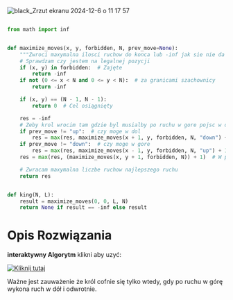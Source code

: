 ![black_Zrzut ekranu 2024-12-6 o 11 17 57](https://github.com/user-attachments/assets/0f7f8dc4-7234-4497-b068-a64a40a563d0)

```python

from math import inf


def maximize_moves(x, y, forbidden, N, prev_move=None):
    """Zwroci maxymalna ilosci ruchow do konca lub -inf jak sie nie da dotrzec do konca"""
    # Sprawdzam czy jestem na legalnej pozycji
    if (x, y) in forbidden:  # Zajęte
        return -inf
    if not (0 <= x < N and 0 <= y < N):  # za granicami szachownicy
        return -inf

    if (x, y) == (N - 1, N - 1):
        return 0  # Cel osiągnięty

    res = -inf
    # Zeby krol wrocim tam gdzie byl musialby po ruchu w gore pojsc w dol lub na odwrot
    if prev_move != "up":  # czy moge w dol
        res = max(res, maximize_moves(x + 1, y, forbidden, N, "down") + 1)
    if prev_move != "down":  # czy moge w gore
        res = max(res, maximize_moves(x - 1, y, forbidden, N, "up") + 1)
    res = max(res, (maximize_moves(x, y + 1, forbidden, N)) + 1)  # W prawo

    # Zwracam maxymalna liczbe ruchow najlepszego ruchu
    return res


def king(N, L):
    result = maximize_moves(0, 0, L, N)
    return None if result == -inf else result
```



    
# Opis Rozwiązania
**interaktywny Algorytm** klikni aby uzyć:

[![Kliknij tutaj](https://github.com/user-attachments/assets/e3804eb4-a103-40eb-8f67-a0b01250e2f3)](https://gieras.pl/asrt/wdi/2022a3)


Ważne jest zauważenie że król cofnie się tylko wtedy, gdy po ruchu w górę wykona ruch w dół i odwrotnie.




